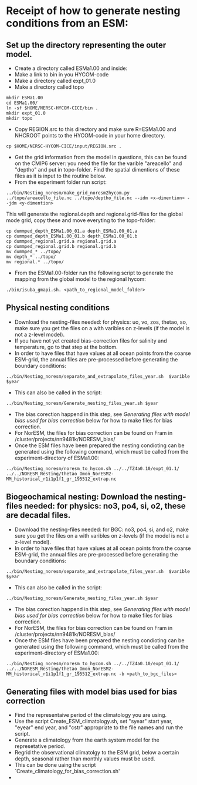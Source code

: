 # Receipt of how to generate nesting conditions from an ESM:

## Set up the directory representing the outer model.
- Create a directory called ESMa1.00 and inside:
- Make a link to bin in you HYCOM-code
- Make a directory called expt_01.0
- Make a directory called topo
```
mkdir ESMa1.00
cd ESMa1.00/
ln -sf $HOME/NERSC-HYCOM-CICE/bin .
mkdir expt_01.0
mkdir topo
```
- Copy REGION.src to this directory and make sure R=ESMa1.00 and NHCROOT points to the HYCOM-code in your home directory.
```
cp $HOME/NERSC-HYCOM-CICE/input/REGION.src .
```
- Get the grid information from the model in questions, this can be found on the CMIP6 server: you need the file for the varible "areacello" and "deptho" and put in topo-folder. Find the spatial dimentions of these files as it is input to the routine below.
- From the experiment folder run script:
```
../bin/Nesting_noresm/make_grid_noresm2hycom.py ../topo/areacello_file.nc ../topo/deptho_file.nc --idm <x-dimention> --jdm <y-dimention>
```
This will generate the regional.depth and regional.grid-files for the global mode grid, copy these and move everyting to the topo-folder:
```
cp dummped_depth_ESMa1.00_01.a depth_ESMa1.00_01.a
cp dummped_depth_ESMa1.00_01.b depth_ESMa1.00_01.b
cp dummped_regional.grid.a regional.grid.a
cp dummped_regional.grid.b regional.grid.b
mv dummped_* ../topo/
mv depth_* ../topo/
mv regional.* ../topo/
```

- From the ESMa1.00-folder run the following script to generate the mapping from the global model to the regional hycom:
```
./bin/isuba_gmapi.sh. <path_to_regional_model_folder>
```
			
## Physical nesting conditions 
- Download the nesting-files needed: for physics: uo, vo, zos, thetao, so, make sure you get the files on a with varibles on z-levels (if the model is not a z-level model).
- If you have not yet created bias-correction files for salinity and temperature, go to that step at the bottom.
- In order to have files that have values at all ocean points from the coarse ESM-grid, the annual files are pre-processed before generating the boundary conditions:
```
../bin/Nesting_noresm/separate_and_extrapolate_files_year.sh  $varible $year
```
- This can also be called in the script:
```
../bin/Nesting_noresm/Generate_nesting_files_year.sh $year
```
- The bias corection happend in this step, see *Generating files with model bias used for bias correction* below for how to make files for bias correction.
- For NorESM, the files for bias correction can be found on Fram in /cluster/projects/nn9481k/NORESM_bias/
- Once the ESM files have been prepared the nesting condioting can be generated using the following command, which must be called from the experiment-directory of ESMa1.00:
```
../bin/Nesting_noresm/noresm_to_hycom.sh ../../TZ4a0.10/expt_01.1/ ../../NORESM_Nesting/thetao_Omon_NorESM2-MM_historical_r1i1p1f1_gr_195512_extrap.nc
```

		
## Biogeochamical nesting: Download the nesting-files needed: for physics: no3, po4, si, o2, these are decadal files.
- Download the nesting-files needed: for BGC: no3, po4, si, and o2, make sure you get the files on a with varibles on z-levels (if the model is not a z-level model).
- In order to have files that have values at all ocean points from the coarse ESM-grid, the annual files are pre-processed before generating the boundary conditions:
```
../bin/Nesting_noresm/separate_and_extrapolate_files_year.sh  $varible $year
```
- This can also be called in the script:
```
../bin/Nesting_noresm/Generate_nesting_files_year.sh $year
```
- The bias corection happend in this step, see *Generating files with model bias used for bias correction* below for how to make files for bias correction.
- For NorESM, the files for bias correction can be found on Fram in /cluster/projects/nn9481k/NORESM_bias/
- Once the ESM files have been prepared the nesting condioting can be generated using the following command, which must be called from the experiment-directory of ESMa1.00:
```
../bin/Nesting_noresm/noresm_to_hycom.sh ../../TZ4a0.10/expt_01.1/ ../../NORESM_Nesting/thetao_Omon_NorESM2-MM_historical_r1i1p1f1_gr_195512_extrap.nc -b <path_to_bgc_files>
```

## Generating files with model bias used for bias correction
- Find the representaive period of the climatology you are using.
- Use the script Create_ESM_climatology.sh, set "syear" start year, "eyear" end year, and "cstr" appropriate to the file names and run the script.
- Generate a climatology from the earth system model for the represetative period.
- Regrid the observational climatolgy to the ESM grid, below a certain depth, seasonal rather than monthly values must be used.
- This can be done uaing the script `Create_climatology_for_bias_correction.sh'
- 

	

